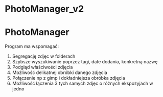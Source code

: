 # PhotoManager_v2

# PhotoManager
Program ma wspomagać:

1. Segregację zdjęc w folderach
2. Szybsze wyszukiwanie poprzez tagi, date dodania, konkretną nazwę
3. Podgląd właściwości zdjęcia
4. Możliwość delikatnej obróbki danego zdjęcia
5. Połączenie np z gimp i dokładniejsza obróbka zdjęcia
6. Możliwość łączenia 3 tych samych zdjęc o różnych ekspozyjach w jedno 
